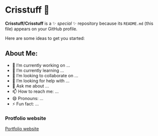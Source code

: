 # Crisstuff 👋

**Crisstuff/Crisstuff** is a ✨ _special_ ✨ repository because its `README.md` (this file) appears on your GitHub profile.

Here are some ideas to get you started:
## About Me:
- 🔭 I’m currently working on ...
- 🌱 I’m currently learning ...
- 👯 I’m looking to collaborate on ...
- 🤔 I’m looking for help with ...
- 💬 Ask me about ...
- 📫 How to reach me: ...
- 😄 Pronouns: ...
- ⚡ Fun fact: ...
### Protfolio website
[Portfolio website](https://crisstuff.github.io/)


